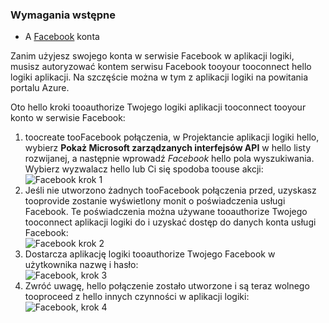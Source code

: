 ### <a name="prerequisites"></a>Wymagania wstępne
* A [Facebook](https://www.facebook.com/) konta 

Zanim użyjesz swojego konta w serwisie Facebook w aplikacji logiki, musisz autoryzować kontem serwisu Facebook tooyour tooconnect hello logiki aplikacji. Na szczęście można w tym z aplikacji logiki na powitania portalu Azure. 

Oto hello kroki tooauthorize Twojego logiki aplikacji tooconnect tooyour konto w serwisie Facebook:

1. toocreate tooFacebook połączenia, w Projektancie aplikacji logiki hello, wybierz **Pokaż Microsoft zarządzanych interfejsów API** w hello listy rozwijanej, a następnie wprowadź *Facebook* hello pola wyszukiwania. Wybierz wyzwalacz hello lub Ci się spodoba toouse akcji:  
   ![Facebook krok 1](./media/connectors-create-api-facebook/facebook-1.png)
2. Jeśli nie utworzono żadnych tooFacebook połączenia przed, uzyskasz tooprovide zostanie wyświetlony monit o poświadczenia usługi Facebook. Te poświadczenia można używane tooauthorize Twojego tooconnect aplikacji logiki do i uzyskać dostęp do danych konta usługi Facebook:  
   ![Facebook krok 2](./media/connectors-create-api-facebook/facebook-2.png)
3. Dostarcza aplikację logiki tooauthorize Twojego Facebook w użytkownika nazwę i hasło:  
   ![Facebook, krok 3](./media/connectors-create-api-facebook/facebook-3.png)   
4. Zwróć uwagę, hello połączenie zostało utworzone i są teraz wolnego tooproceed z hello innych czynności w aplikacji logiki:  
   ![Facebook, krok 4](./media/connectors-create-api-facebook/facebook-4.png)   

